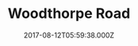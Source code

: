 ---
date: 2017-08-12T05:59:38.000Z
title: Woodthorpe Road
latitude: 52.04002155201904
longitude: 0.9642601935527034
category: checkin
---